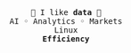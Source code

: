 <!--
**yuuushio/yuuushio** is a ✨ _special_ ✨ repository because its `README.md` (this file) appears on your GitHub profile.

Here are some ideas to get you started:

- 🔭 I’m currently working on ...
- 🌱 I’m currently learning ...
- 👯 I’m looking to collaborate on ...
- 🤔 I’m looking for help with ...
- 💬 Ask me about ...
- 📫 How to reach me: ...
- 😄 Pronouns: ...
- ⚡ Fun fact: ...
-->


  <p align="center">
    <samp>
      🔮 I like <b>data</b> 🔮
      <br>
        AI ◦ Analytics ◦ Markets
      <br>
      Linux
      <br>
      <b> Efficiency </b>
    </samp>
  </p>

<br>


